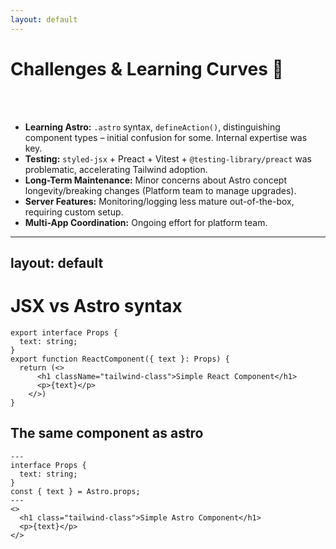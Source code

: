 ```yaml
---
layout: default
---
```


# Challenges &amp; Learning Curves 🎢
<br>
<br>
<ul>
  <li v-click><strong>Learning Astro:</strong> <code>.astro</code> syntax, <code>defineAction()</code>, distinguishing component types – initial confusion for some. Internal expertise was key.</li>
  <li v-click><strong>Testing:</strong> <code>styled-jsx</code> + Preact + Vitest + <code>@testing-library/preact</code> was problematic, accelerating Tailwind adoption.</li>
  <li v-click><strong>Long-Term Maintenance:</strong> Minor concerns about Astro concept longevity/breaking changes (Platform team to manage upgrades).</li>
  <li v-click><strong>Server Features:</strong> Monitoring/logging less mature out-of-the-box, requiring custom setup.</li>
  <li v-click><strong>Multi-App Coordination:</strong> Ongoing effort for platform team.</li>
</ul>

<!--
- Of course, the journey wasn't perfect. There were challenges.
- Astro has a learning curve. The `.astro` syntax and concepts like `defineAction` were new to our team. Having internal experts to guide developers was crucial.
- Our existing tests for `styled-jsx` components were difficult to migrate to the new Vitest toolchain, which accelerated our move to TailwindCSS.
- We also had to address typical enterprise concerns, like building our own monitoring and logging solutions for the Node.js server and thinking about long-term maintenance.
-->

---
layout: default
---

# JSX vs Astro syntax

```tsx
export interface Props {
  text: string;
}
export function ReactComponent({ text }: Props) {
  return (<>
      <h1 className="tailwind-class">Simple React Component</h1>
      <p>{text}</p>
    </>)
}

```

## The same component as astro

```astro
---
interface Props {
  text: string;
}
const { text } = Astro.props;
---
<>
  <h1 class="tailwind-class">Simple Astro Component</h1>
  <p>{text}</p>
</>

```

<!--
- For those of you familiar with JSX, here’s a quick look at the Astro component syntax.
- It’s very similar, but with a key difference: the component script lives inside the "frontmatter" fence at the top, separated by three dashes.
- This clear separation between the server-side setup code and the client-side template is a core concept in Astro.
-->
